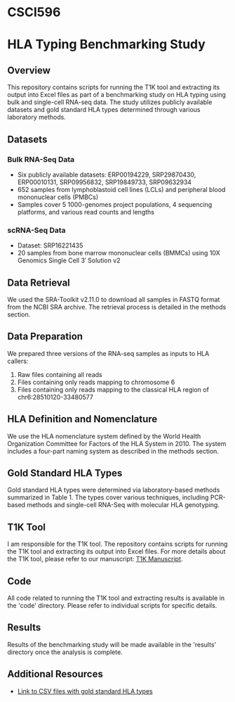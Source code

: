 # CSCI596

# HLA Typing Benchmarking Study

## Overview

This repository contains scripts for running the T1K tool and extracting its output into Excel files as part of a benchmarking study on HLA typing using bulk and single-cell RNA-seq data. The study utilizes publicly available datasets and gold standard HLA types determined through various laboratory methods.

## Datasets

### Bulk RNA-Seq Data
- Six publicly available datasets: ERP00194229, SRP29870430, ERP00010131, SRP09956832, SRP19849733, SRP09632934
- 652 samples from lymphoblastoid cell lines (LCLs) and peripheral blood mononuclear cells (PMBCs)
- Samples cover 5 1000-genomes project populations, 4 sequencing platforms, and various read counts and lengths

### scRNA-Seq Data
- Dataset: SRP16221435
- 20 samples from bone marrow mononuclear cells (BMMCs) using 10X Genomics Single Cell 3′ Solution v2

## Data Retrieval

We used the SRA-Toolkit v2.11.0 to download all samples in FASTQ format from the NCBI SRA archive. The retrieval process is detailed in the methods section.

## Data Preparation

We prepared three versions of the RNA-seq samples as inputs to HLA callers:
1. Raw files containing all reads
2. Files containing only reads mapping to chromosome 6
3. Files containing only reads mapping to the classical HLA region of chr6:28510120-33480577

## HLA Definition and Nomenclature

We use the HLA nomenclature system defined by the World Health Organization Committee for Factors of the HLA System in 2010. The system includes a four-part naming system as described in the methods section.

## Gold Standard HLA Types

Gold standard HLA types were determined via laboratory-based methods summarized in Table 1. The types cover various techniques, including PCR-based methods and single-cell RNA-Seq with molecular HLA genotyping.

## T1K Tool

I am responsible for the T1K tool. The repository contains scripts for running the T1K tool and extracting its output into Excel files. For more details about the T1K tool, please refer to our manuscript: [T1K Manuscript](https://www.biorxiv.org/content/10.1101/2023.05.22.541750v2).

## Code

All code related to running the T1K tool and extracting results is available in the 'code' directory. Please refer to individual scripts for specific details.

## Results

Results of the benchmarking study will be made available in the 'results' directory once the analysis is complete.

## Additional Resources

- [Link to CSV files with gold standard HLA types](https://github.com/Mangul-Lab-USC/HLA_benchmark)




